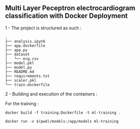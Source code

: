 ## Multi Layer Peceptron electrocardiogram classification with Docker Deployment

1 - The project is structured as such : 
```
.
├── analysis.ipynb
├── app.dockerfile
├── app.py
├── dataset
│   └── ecg.csv
├── model.pkl
├── model.py
├── README.md
├── requirements.txt
├── scaler.pkl
└── train.dockerfile
```
2 - Building and execution of the containers :

For the training : 

``` docker build -f training.Dockerfile -t ml-training . ```

``` docker run -v $(pwd)/models:/app/models ml-training ```
